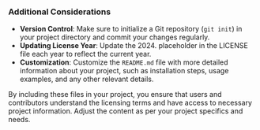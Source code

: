 ### Additional Considerations

- **Version Control**: Make sure to initialize a Git repository (`git init`) in your project directory and commit your changes regularly.
- **Updating License Year**: Update the 2024. placeholder in the LICENSE file each year to reflect the current year.
- **Customization**: Customize the `README.md` file with more detailed information about your project, such as installation steps, usage examples, and any other relevant details.

By including these files in your project, you ensure that users and contributors understand the licensing terms and have access to necessary project information. Adjust the content as per your project specifics and needs.
